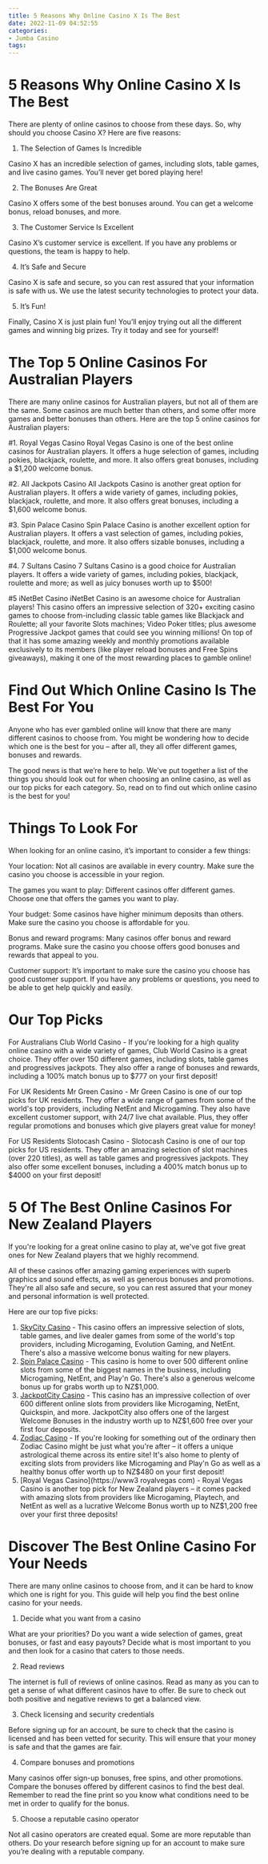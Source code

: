 ```yaml
---
title: 5 Reasons Why Online Casino X Is The Best 
date: 2022-11-09 04:52:55
categories:
- Jumba Casino
tags:
---
```



#  5 Reasons Why Online Casino X Is The Best 

There are plenty of online casinos to choose from these days. So, why should you choose Casino X? Here are five reasons: 

1. The Selection of Games Is Incredible

Casino X has an incredible selection of games, including slots, table games, and live casino games. You’ll never get bored playing here!

2. The Bonuses Are Great

Casino X offers some of the best bonuses around. You can get a welcome bonus, reload bonuses, and more.

3. The Customer Service Is Excellent

Casino X’s customer service is excellent. If you have any problems or questions, the team is happy to help.

4. It’s Safe and Secure

Casino X is safe and secure, so you can rest assured that your information is safe with us. We use the latest security technologies to protect your data.

5. It’s Fun!

Finally, Casino X is just plain fun! You’ll enjoy trying out all the different games and winning big prizes. Try it today and see for yourself!

#  The Top 5 Online Casinos For Australian Players 

There are many online casinos for Australian players, but not all of them are the same. Some casinos are much better than others, and some offer more games and better bonuses than others. Here are the top 5 online casinos for Australian players:

#1. Royal Vegas Casino 
Royal Vegas Casino is one of the best online casinos for Australian players. It offers a huge selection of games, including pokies, blackjack, roulette, and more. It also offers great bonuses, including a $1,200 welcome bonus.

#2. All Jackpots Casino 
All Jackpots Casino is another great option for Australian players. It offers a wide variety of games, including pokies, blackjack, roulette, and more. It also offers great bonuses, including a $1,600 welcome bonus.

#3. Spin Palace Casino 
Spin Palace Casino is another excellent option for Australian players. It offers a vast selection of games, including pokies, blackjack, roulette, and more. It also offers sizable bonuses, including a $1,000 welcome bonus.

#4. 7 Sultans Casino 
7 Sultans Casino is a good choice for Australian players. It offers a wide variety of games, including pokies, blackjack, roulette and more; as well as juicy bonuses worth up to $500!

#5 iNetBet Casino 
iNetBet Casino is an awesome choice for Australian players! This casino offers an impressive selection of 320+ exciting casino games to choose from-including classic table games like Blackjack and Roulette; all your favorite Slots machines; Video Poker titles; plus awesome Progressive Jackpot games that could see you winning millions! On top of that it has some amazing weekly and monthly promotions available exclusively to its members (like player reload bonuses and Free Spins giveaways), making it one of the most rewarding places to gamble online!

#  Find Out Which Online Casino Is The Best For You 

Anyone who has ever gambled online will know that there are many different casinos to choose from. You might be wondering how to decide which one is the best for you – after all, they all offer different games, bonuses and rewards.

The good news is that we’re here to help. We’ve put together a list of the things you should look out for when choosing an online casino, as well as our top picks for each category. So, read on to find out which online casino is the best for you!

# Things To Look For 

When looking for an online casino, it’s important to consider a few things:

Your location: Not all casinos are available in every country. Make sure the casino you choose is accessible in your region.

The games you want to play: Different casinos offer different games. Choose one that offers the games you want to play.

Your budget: Some casinos have higher minimum deposits than others. Make sure the casino you choose is affordable for you.

Bonus and reward programs: Many casinos offer bonus and reward programs. Make sure the casino you choose offers good bonuses and rewards that appeal to you.

Customer support: It’s important to make sure the casino you choose has good customer support. If you have any problems or questions, you need to be able to get help quickly and easily.



  # Our Top Picks 



 For Australians   Club World Casino - If you're looking for a high quality online casino with a wide variety of games, Club World Casino is a great choice. They offer over 150 different games, including slots, table games and progressives jackpots. They also offer a range of bonuses and rewards, including a 100% match bonus up to $777 on your first deposit! 

  For UK Residents Mr Green Casino - Mr Green Casino is one of our top picks for UK residents. They offer a wide range of games from some of the world's top providers, including NetEnt and Microgaming. They also have excellent customer support, with 24/7 live chat available. Plus, they offer regular promotions and bonuses which give players great value for money! 

  For US Residents Slotocash Casino - Slotocash Casino is one of our top picks for US residents. They offer an amazing selection of slot machines (over 220 titles), as well as table games and progressives jackpots. They also offer some excellent bonuses, including a 400% match bonus up to $4000 on your first deposit!

#  5 Of The Best Online Casinos For New Zealand Players 

If you're looking for a great online casino to play at, we've got five great ones for New Zealand players that we highly recommend.

All of these casinos offer amazing gaming experiences with superb graphics and sound effects, as well as generous bonuses and promotions. They're all also safe and secure, so you can rest assured that your money and personal information is well protected.

Here are our top five picks:

1. [SkyCity Casino](https://www.skycity.com/casino/) - This casino offers an impressive selection of slots, table games, and live dealer games from some of the world's top providers, including Microgaming, Evolution Gaming, and NetEnt. There's also a massive welcome bonus waiting for new players. 
2. [Spin Palace Casino](https://www.spinpalacecasino.com/) - This casino is home to over 500 different online slots from some of the biggest names in the business, including Microgaming, NetEnt, and Play'n Go. There's also a generous welcome bonus up for grabs worth up to NZ$1,000. 
3. [JackpotCity Casino](https://www.jackpotcitycasino.com/) - This casino has an impressive collection of over 600 different online slots from providers like Microgaming, NetEnt, Quickspin, and more. JackpotCity also offers one of the largest Welcome Bonuses in the industry worth up to NZ$1,600 free over your first four deposits. 
4. [Zodiac Casino](https://www.zodiaccasino.com/) - If you're looking for something out of the ordinary then Zodiac Casino might be just what you're after – it offers a unique astrological theme across its entire site! It's also home to plenty of exciting slots from providers like Microgaming and Play'n Go as well as a healthy bonus offer worth up to NZ$480 on your first deposit! 
5. [Royal Vegas Casino](https://www3 royalvegas com) - Royal Vegas Casino is another top pick for New Zealand players – it comes packed with amazing slots from providers like Microgaming, Playtech, and NetEnt as well as a lucrative Welcome Bonus worth up to NZ$1,200 free over your first three deposits!

#  Discover The Best Online Casino For Your Needs

There are many online casinos to choose from, and it can be hard to know which one is right for you. This guide will help you find the best online casino for your needs.

1. Decide what you want from a casino

What are your priorities? Do you want a wide selection of games, great bonuses, or fast and easy payouts? Decide what is most important to you and then look for a casino that caters to those needs.

2. Read reviews

The internet is full of reviews of online casinos. Read as many as you can to get a sense of what different casinos have to offer. Be sure to check out both positive and negative reviews to get a balanced view.

3. Check licensing and security credentials

Before signing up for an account, be sure to check that the casino is licensed and has been vetted for security. This will ensure that your money is safe and that the games are fair.

4. Compare bonuses and promotions

Many casinos offer sign-up bonuses, free spins, and other promotions. Compare the bonuses offered by different casinos to find the best deal. Remember to read the fine print so you know what conditions need to be met in order to qualify for the bonus.

5. Choose a reputable casino operator

Not all casino operators are created equal. Some are more reputable than others. Do your research before signing up for an account to make sure you’re dealing with a reputable company.